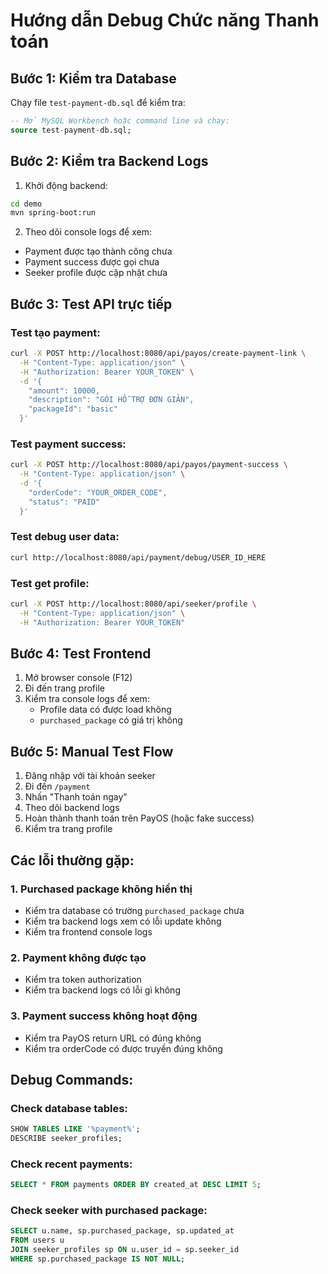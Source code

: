 # Hướng dẫn Debug Chức năng Thanh toán

## Bước 1: Kiểm tra Database
Chạy file `test-payment-db.sql` để kiểm tra:
```sql
-- Mở MySQL Workbench hoặc command line và chạy:
source test-payment-db.sql;
```

## Bước 2: Kiểm tra Backend Logs
1. Khởi động backend:
```bash
cd demo
mvn spring-boot:run
```

2. Theo dõi console logs để xem:
- Payment được tạo thành công chưa
- Payment success được gọi chưa
- Seeker profile được cập nhật chưa

## Bước 3: Test API trực tiếp

### Test tạo payment:
```bash
curl -X POST http://localhost:8080/api/payos/create-payment-link \
  -H "Content-Type: application/json" \
  -H "Authorization: Bearer YOUR_TOKEN" \
  -d '{
    "amount": 10000,
    "description": "GÓI HỖ TRỢ ĐƠN GIẢN",
    "packageId": "basic"
  }'
```

### Test payment success:
```bash
curl -X POST http://localhost:8080/api/payos/payment-success \
  -H "Content-Type: application/json" \
  -d '{
    "orderCode": "YOUR_ORDER_CODE",
    "status": "PAID"
  }'
```

### Test debug user data:
```bash
curl http://localhost:8080/api/payment/debug/USER_ID_HERE
```

### Test get profile:
```bash
curl -X POST http://localhost:8080/api/seeker/profile \
  -H "Content-Type: application/json" \
  -H "Authorization: Bearer YOUR_TOKEN"
```

## Bước 4: Test Frontend
1. Mở browser console (F12)
2. Đi đến trang profile
3. Kiểm tra console logs để xem:
   - Profile data có được load không
   - `purchased_package` có giá trị không

## Bước 5: Manual Test Flow
1. Đăng nhập với tài khoản seeker
2. Đi đến `/payment`
3. Nhấn "Thanh toán ngay"
4. Theo dõi backend logs
5. Hoàn thành thanh toán trên PayOS (hoặc fake success)
6. Kiểm tra trang profile

## Các lỗi thường gặp:

### 1. Purchased package không hiển thị
- Kiểm tra database có trường `purchased_package` chưa
- Kiểm tra backend logs xem có lỗi update không
- Kiểm tra frontend console logs

### 2. Payment không được tạo
- Kiểm tra token authorization
- Kiểm tra backend logs có lỗi gì không

### 3. Payment success không hoạt động
- Kiểm tra PayOS return URL có đúng không
- Kiểm tra orderCode có được truyền đúng không

## Debug Commands:

### Check database tables:
```sql
SHOW TABLES LIKE '%payment%';
DESCRIBE seeker_profiles;
```

### Check recent payments:
```sql
SELECT * FROM payments ORDER BY created_at DESC LIMIT 5;
```

### Check seeker with purchased package:
```sql
SELECT u.name, sp.purchased_package, sp.updated_at 
FROM users u 
JOIN seeker_profiles sp ON u.user_id = sp.seeker_id 
WHERE sp.purchased_package IS NOT NULL;
```
